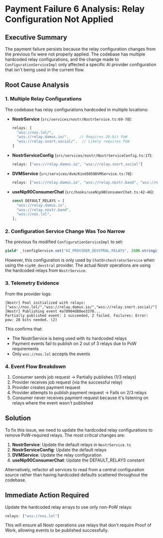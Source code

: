 # Payment Failure 6 Analysis: Relay Configuration Not Applied

## Executive Summary

The payment failure persists because the relay configuration changes from the previous fix were not properly applied. The codebase has multiple hardcoded relay configurations, and the change made to `ConfigurationServiceImpl` only affected a specific AI provider configuration that isn't being used in the current flow.

## Root Cause Analysis

### 1. Multiple Relay Configurations

The codebase has relay configurations hardcoded in multiple locations:

- **NostrService** (`src/services/nostr/NostrService.ts:69-78`):
  ```typescript
  relays: [
    "wss://nos.lol/",
    "wss://relay.damus.io/",     // Requires 28-bit PoW
    "wss://relay.snort.social/",  // Likely requires PoW
  ]
  ```

- **NostrServiceConfig** (`src/services/nostr/NostrServiceConfig.ts:17`):
  ```typescript
  relays: ["wss://relay.damus.io", "wss://relay.snort.social"]
  ```

- **DVMService** (`src/services/dvm/Kind5050DVMService.ts:78`):
  ```typescript
  relays: ["wss://relay.damus.io", "wss://relay.nostr.band", "wss://nos.lol"]
  ```

- **useNip90ConsumerChat** (`src/hooks/useNip90ConsumerChat.ts:42-46`):
  ```typescript
  const DEFAULT_RELAYS = [
    "wss://relay.damus.io",
    "wss://relay.nostr.band",
    "wss://nos.lol",
  ];
  ```

### 2. Configuration Service Change Was Too Narrow

The previous fix modified `ConfigurationServiceImpl` to set:
```typescript
yield* _(configService.set("AI_PROVIDER_DEVSTRAL_RELAYS", JSON.stringify(["wss://nos.lol"])));
```

However, this configuration is only used by `ChatOrchestratorService` when using the `nip90_devstral` provider. The actual Nostr operations are using the hardcoded relays from `NostrService`.

### 3. Telemetry Evidence

From the provider logs:
```
[Nostr] Pool initialized with relays: ["wss://nos.lol/","wss://relay.damus.io/","wss://relay.snort.social/"]
[Nostr] Publishing event 4a70904d80ee3378...
Partially published event: 1 succeeded, 2 failed. Failures: Error: pow: 28 bits needed. (2)
```

This confirms that:
- The NostrService is being used with its hardcoded relays
- Payment events fail to publish on 2 out of 3 relays due to PoW requirements
- Only `wss://nos.lol` accepts the events

### 4. Event Flow Breakdown

1. Consumer sends job request → Partially publishes (1/3 relays)
2. Provider receives job request (via the successful relay)
3. Provider creates payment request
4. Provider attempts to publish payment request → Fails on 2/3 relays
5. Consumer never receives payment request because it's listening on relays where the event wasn't published

## Solution

To fix this issue, we need to update the hardcoded relay configurations to remove PoW-required relays. The most critical changes are:

1. **NostrService**: Update the default relays in `NostrService.ts`
2. **NostrServiceConfig**: Update the default relays
3. **DVMService**: Update the relay configuration
4. **useNip90ConsumerChat**: Update the DEFAULT_RELAYS constant

Alternatively, refactor all services to read from a central configuration source rather than having hardcoded defaults scattered throughout the codebase.

## Immediate Action Required

Update the hardcoded relay arrays to use only non-PoW relays:
```typescript
relays: ["wss://nos.lol"]
```

This will ensure all Nostr operations use relays that don't require Proof of Work, allowing events to be published successfully.